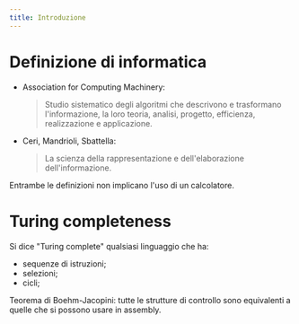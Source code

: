 ```yaml
---
title: Introduzione
---
```


# Definizione di informatica

- Association for Computing Machinery:

  > Studio sistematico degli algoritmi che descrivono e trasformano
  > l'informazione, la loro teoria, analisi, progetto, efficienza, realizzazione
  > e applicazione.

- Ceri, Mandrioli, Sbattella:

  > La scienza della rappresentazione e dell'elaborazione dell'informazione.

Entrambe le definizioni non implicano l'uso di un calcolatore.

# Turing completeness

Si dice "Turing complete" qualsiasi linguaggio che ha:

- sequenze di istruzioni;
- selezioni;
- cicli;

Teorema di Boehm-Jacopini: tutte le strutture di controllo sono equivalenti a
quelle che si possono usare in assembly.
